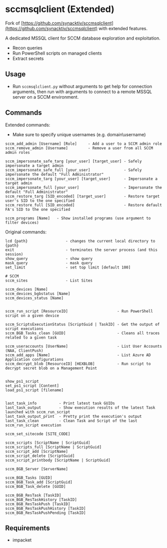 # sccmsqlclient (Extended)

Fork of [https://github.com/synacktiv/sccmsqlclient](https://github.com/synacktiv/sccmsqlclient) with extended features.

A dedicated MSSQL client for SCCM database exploration and exploitation.
- Recon queries
- Run PowerShell scripts on managed clients
- Extract secrets

## Usage
- Run `sccmsqlclient.py` without arguments to get help for connection arguments, then run with arguments to connect to a remote MSSQL server on a SCCM environment.

## Commands 

Extended commands:
- Make sure to specify unique usernames (e.g. domain\username)
```
sccm_add_admin [Username] [Role]     - Add a user to a SCCM admin role
sccm_remove_admin [Username]         - Remove a user from all SCCM admin roles

sccm_impersonate_safe_targ [your_user] [target_user] - Safely impersonate a target admin
sccm_impersonate_safe_full [your_user]               - Safely impersonate the default "Full Administrator"
sccm_impersonate_targ [your_user] [target_user]      - Impersonate a target admin
sccm_impersonate_full [your_user]                    - Impersonate the default "Full Administrator"
sccm_restore_targ [SID_encoded] [target_user]        - Restore target user's SID to the one specified
sccm_restore_full [SID_encoded]                      - Restore default FA's SID to the one specified

sccm_programs [Name]   - Show installed programs (use argument to filter devices)
```

Original commands:
```
lcd {path}                 - changes the current local directory to {path}
exit                       - terminates the server process (and this session)
show_query                 - show query
mask_query                 - mask query
set_limit                  - set top limit [default 100]

# SCCM
sccm_sites                 - List Sites

sccm_devices [Name]
sccm_devices_bgbstatus [Name]
sccm_devices_status [Name]


sccm_run_script [ResourceID]                      - Run PowerShell script on a given device

sccm_ScriptsExecutionStatus [ScriptGuid | TaskID] - Get the output of script executions
sccm_BGB_Tasks_clean [GUID]                       - Cleans all traces related to a given task
    
sccm_useraccounts [UserName]                      - List User Accounts (NAA, ClientPush)
sccm_add_apps [Name]                              - List Azure AD Application configurations
sccm_decrypt_blob [ResourceID] [HEXBLOB]          - Run script to decrypt secret blob on a Management Point
    

show_ps1_script
set_ps1_script [Content]
load_ps1_script [filename]

    
last_task_info          - Print latest task GUIDs
last_task_output        - Show execution results of the latest Task launched with sccm_run_script
last_task_output_print  - Pretty print the execution's output
last_task_clean         - Clean Task and Script of the last sccm_run_script execution

sccm_set_sitecode [SITE_CODE]

sccm_scripts [ScriptName | ScriptGuid]
sccm_scripts_full [ScriptName | ScriptGuid]
sccm_script_add [ScriptName]
sccm_script_delete [ScriptGuid]
sccm_script_printbody [ScriptName | ScriptGuid]

sccm_BGB_Server [ServerName]

sccm_BGB_Tasks [GUID]
sccm_BGB_Task_add [ScriptGuid]
sccm_BGB_Task_delete [GUID]

sccm_BGB_ResTask [TaskID]
sccm_BGB_ResTaskHistory [TaskID]
sccm_BGB_ResTaskPush [TaskID]
sccm_BGB_ResTaskPushHistory [TaskID]
sccm_BGB_ResTaskPushPending [TaskID]
```

## Requirements
- impacket
